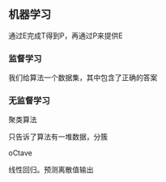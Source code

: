 ## 机器学习

通过E完成T得到P，再通过P来提供E  

### 监督学习

 我们给算法一个数据集，其中包含了正确的答案

### 无监督学习

聚类算法

 只告诉了算法有一堆数据，分簇 

oCtave



线性回归。预测离散值输出  

 
